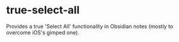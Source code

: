 # true-select-all
Provides a true 'Select All' functionality in Obsidian notes (mostly to overcome iOS's gimped one).
